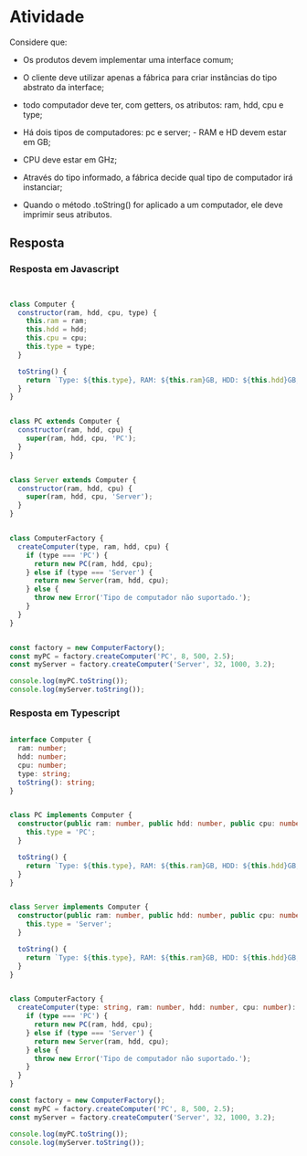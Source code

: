 # Atividade

Considere que:

- Os produtos devem implementar uma interface comum;

- O cliente deve utilizar apenas a fábrica para criar instâncias do tipo abstrato da interface;
- todo computador deve ter, com getters, os atributos: ram, hdd, cpu e type;

- Há dois tipos de computadores: pc e server; - RAM e HD devem estar em GB;

- CPU deve estar em GHz;

- Através do tipo informado, a fábrica decide qual tipo de computador irá instanciar;

- Quando o método .toString() for aplicado a um computador, ele deve imprimir seus atributos.

## Resposta

### Resposta em Javascript

``` javascript


class Computer {
  constructor(ram, hdd, cpu, type) {
    this.ram = ram;
    this.hdd = hdd;
    this.cpu = cpu;
    this.type = type;
  }

  toString() {
    return `Type: ${this.type}, RAM: ${this.ram}GB, HDD: ${this.hdd}GB, CPU: ${this.cpu}GHz`;
  }
}


class PC extends Computer {
  constructor(ram, hdd, cpu) {
    super(ram, hdd, cpu, 'PC');
  }
}


class Server extends Computer {
  constructor(ram, hdd, cpu) {
    super(ram, hdd, cpu, 'Server');
  }
}


class ComputerFactory {
  createComputer(type, ram, hdd, cpu) {
    if (type === 'PC') {
      return new PC(ram, hdd, cpu);
    } else if (type === 'Server') {
      return new Server(ram, hdd, cpu);
    } else {
      throw new Error('Tipo de computador não suportado.');
    }
  }
}


const factory = new ComputerFactory();
const myPC = factory.createComputer('PC', 8, 500, 2.5);
const myServer = factory.createComputer('Server', 32, 1000, 3.2);

console.log(myPC.toString());     
console.log(myServer.toString()); 

```
### Resposta em Typescript

```typescript

interface Computer {
  ram: number;
  hdd: number;
  cpu: number;
  type: string;
  toString(): string;
}


class PC implements Computer {
  constructor(public ram: number, public hdd: number, public cpu: number) {
    this.type = 'PC';
  }

  toString() {
    return `Type: ${this.type}, RAM: ${this.ram}GB, HDD: ${this.hdd}GB, CPU: ${this.cpu}GHz`;
  }
}


class Server implements Computer {
  constructor(public ram: number, public hdd: number, public cpu: number) {
    this.type = 'Server';
  }

  toString() {
    return `Type: ${this.type}, RAM: ${this.ram}GB, HDD: ${this.hdd}GB, CPU: ${this.cpu}GHz`;
  }
}


class ComputerFactory {
  createComputer(type: string, ram: number, hdd: number, cpu: number): Computer {
    if (type === 'PC') {
      return new PC(ram, hdd, cpu);
    } else if (type === 'Server') {
      return new Server(ram, hdd, cpu);
    } else {
      throw new Error('Tipo de computador não suportado.');
    }
  }
}

const factory = new ComputerFactory();
const myPC = factory.createComputer('PC', 8, 500, 2.5);
const myServer = factory.createComputer('Server', 32, 1000, 3.2);

console.log(myPC.toString());     
console.log(myServer.toString());

```
